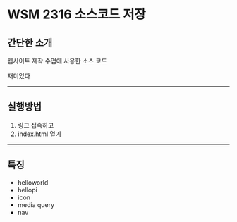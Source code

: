 # WSM 2316 소스코드 저장
## 간단한 소개
웹사이트 제작 수업에 사용한 소스 코드

재미있다


---
## 실행방법
1. 링크 접속하고
2. index.html 열기

---
## 특징
- helloworld
- hellopi
- icon
- media query
- nav
